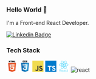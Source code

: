 ### Hello World 👋

I'm a Front-end React Developer.  

[![Linkedin Badge](https://img.shields.io/badge/-LinkedIn-0077B5?style=flat&logo=Linkedin&logoColor=white&link=https://www.linkedin.com/in/radomir-radionov/)](https://www.linkedin.com/in/radomir-radionov/)


### Tech Stack

<img src="https://raw.githubusercontent.com/devicons/devicon/master/icons/html5/html5-original-wordmark.svg" alt="html5" width="30" height="30" /> <img src="https://raw.githubusercontent.com/devicons/devicon/master/icons/css3/css3-original-wordmark.svg" alt="css3" width="30" height="30" /> <img src="https://raw.githubusercontent.com/devicons/devicon/master/icons/javascript/javascript-original.svg" alt="javascript" width="30" height="30" />
 <img src="https://raw.githubusercontent.com/devicons/devicon/master/icons/typescript/typescript-original.svg" alt="typescript" width="30" height="30" /> <img src="https://raw.githubusercontent.com/devicons/devicon/master/icons/react/react-original-wordmark.svg" alt="react" width="30" height="30" /> <img src="https://raw.githubusercontent.com/devicons/devicon/master/icons/redux/redux-original-wordmark.svg" alt="react" width="30" height="30" />





<!--
**radomir-radionov/radomir-radionov** is a ✨ _special_ ✨ repository because its `README.md` (this file) appears on your GitHub profile.

Here are some ideas to get you started:

- 🔭 I’m currently working on ...
- 🌱 I’m currently learning ...
- 👯 I’m looking to collaborate on ...
- 🤔 I’m looking for help with ...
- 💬 Ask me about ...
- 📫 How to reach me: ...
- 😄 Pronouns: ...
- ⚡ Fun fact: ...
-->
